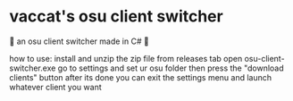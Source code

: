 # vaccat's osu client switcher
🍉 an osu client switcher made in C# 🍉

how to use:
install and unzip the zip file from releases tab
open osu-client-switcher.exe
go to settings and set ur osu folder
then press the "download clients" button
after its done you can exit the settings menu and launch whatever client you want
